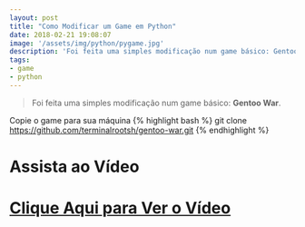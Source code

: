 ```yaml
---
layout: post
title: "Como Modificar um Game em Python"
date: 2018-02-21 19:08:07
image: '/assets/img/python/pygame.jpg'
description: 'Foi feita uma simples modificação num game básico: Gentoo War.'
tags:
- game
- python
---
```


> Foi feita uma simples modificação num game básico: __Gentoo War__.

Copie o game para sua máquina
{% highlight bash %}
git clone https://github.com/terminalrootsh/gentoo-war.git
{% endhighlight  %}

# Assista ao Vídeo

# [Clique Aqui para Ver o Vídeo](https://www.youtube.com/watch?v=U_-67d9pryI)



<script async src="https://pagead2.googlesyndication.com/pagead/js/adsbygoogle.js"></script>

<!-- Informat -->
<ins class="adsbygoogle"
 style="display:block"
 data-ad-client="ca-pub-2838251107855362"
 data-ad-slot="2327980059"
 data-ad-format="auto"
 data-full-width-responsive="true"></ins>

<script>
(adsbygoogle = window.adsbygoogle || []).push({});
</script>

